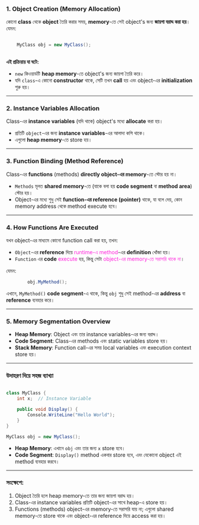 ### 1. **Object Creation (Memory Allocation)**

কোনো **class** থেকে **object** তৈরি করার সময়, **memory**-তে সেই object's জন্য **জায়গা বরাদ্দ করা হয়**।  
যেমন:

```cs

	MyClass obj = new MyClass();
	
```


**এই প্রক্রিয়ায় যা ঘটে:**

- `new` কিওয়ার্ডটি **heap memory**-তে object's জন্য জায়গা তৈরি করে।
- যদি `class`-এ কোনো **constructor** থাকে, সেটি তখন **call** হয় এবং object-এর **initialization** শুরু হয়।

---

### 2. **Instance Variables Allocation**

Class-এর **instance variables** (যদি থাকে) object's মধ্যে **allocate** করা হয়।

- প্রতিটি `object`-এর জন্য **instance variables**-এর আলাদা কপি থাকে।
- এগুলো **heap memory**-তে store হয়।

---

### 3. **Function Binding (Method Reference)**

Class-এর **functions** (methods) **directly object-এর memory**-তে স্টোর হয় না।

- `Methods` মূলত **shared memory**-তে (যাকে বলা হয় **code segment** বা **method area**) স্টোর হয়।
- Object-এর মধ্যে শুধু সেই **function-এর reference (pointer)** থাকে, যা বলে দেয়, কোন memory address থেকে method execute হবে।

---

### 4. **How Functions Are Executed**

যখন object-এর মাধ্যমে কোনো function call করা হয়, তখন:

- `Object`-এর **reference** দিয়ে <span style="color:rgb(255, 31, 218)">runtime-এ method</span>-এর **definition** খোঁজা হয়।
- `Function` এর **code** <span style="color:rgb(255, 31, 218)">execute</span> হয়, কিন্তু সেটা <span style="color:rgb(255, 31, 218)">object-এর memory-তে সরাসরি থাকে না</span>।

যেমন:

```cs
		obj.MyMethod();
```

এখানে, `MyMethod()` **code segment**-এ থাকে, কিন্তু `obj` শুধু সেই method-এর **address** বা **reference** ব্যবহার করে।

---

### 5. **Memory Segmentation Overview**

- **Heap Memory**: Object এবং তার instance variables-এর জন্য বরাদ্দ।
- **Code Segment**: Class-এর methods এবং static variables store হয়।
- **Stack Memory**: Function call-এর সময় local variables এবং execution context store হয়।

---

### **উদাহরণ দিয়ে সহজ ব্যাখ্যা**

```cs

class MyClass {
    int x;  // Instance Variable

    public void Display() {
        Console.WriteLine("Hello World");
    }
}

MyClass obj = new MyClass();

```

- **Heap Memory**: এখানে `obj` এবং তার জন্য `x` store হবে।
- **Code Segment**: `Display()` method একবার store হবে, এবং যেকোনো object এই method ব্যবহার করবে।

---

### **সংক্ষেপে:**

1. Object তৈরি হলে heap memory-তে তার জন্য জায়গা বরাদ্দ হয়।
2. Class-এর instance variables প্রতিটি object-এর সাথে heap-এ store হয়।
3. Functions (methods) object-এর memory-তে সরাসরি যায় না; এগুলো shared memory-তে store থাকে এবং object-এর reference দিয়ে access করা হয়।